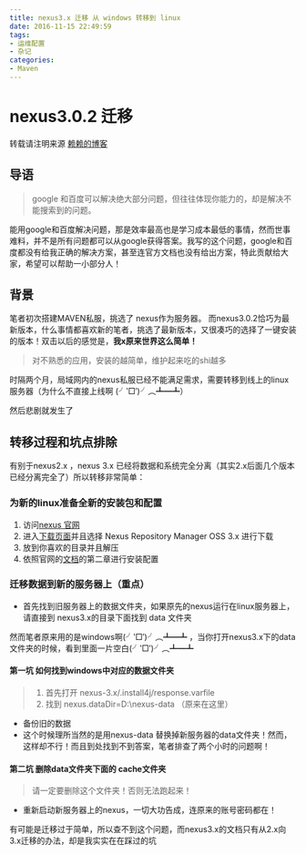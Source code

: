 ```yaml
---
title: nexus3.x 迁移 从 windows 转移到 linux
date: 2016-11-15 22:49:59
tags:
- 运维配置
- 杂记
categories:
- Maven
---
```


# nexus3.0.2 迁移 
转载请注明来源 [赖赖的博客](http://laiyijie.me/2016/11/15/nexus3.x%20%E8%BF%81%E7%A7%BB/)
## 导语
> google 和百度可以解决绝大部分问题，但往往体现你能力的，却是解决不能搜索到的问题。

能用google和百度解决问题，那是效率最高也是学习成本最低的事情，然而世事难料，并不是所有问题都可以从google获得答案。我写的这个问题，google和百度都没有给我正确的解决方案，甚至连官方文档也没有给出方案，特此贡献给大家，希望可以帮助一小部分人！


## 背景

笔者初次搭建MAVEN私服，挑选了 nexus作为服务器。 而nexus3.0.2恰巧为最新版本，什么事情都喜欢新的笔者，挑选了最新版本，又很凑巧的选择了一键安装的版本！双击以后的感觉是，**我x原来世界这么简单！**

> 对不熟悉的应用，安装的越简单，维护起来吃的shi越多

时隔两个月，局域网内的nexus私服已经不能满足需求，需要转移到线上的linux服务器（为什么不直接上线啊 (╯‵□′)╯︵┻━┻）

然后悲剧就发生了

## 转移过程和坑点排除

有别于nexus2.x ，nexus 3.x 已经将数据和系统完全分离（其实2.x后面几个版本已经分离完全了）所以转移非常简单：

### 为新的linux准备全新的安装包和配置

1. 访问[nexus 官网](http://www.sonatype.org/nexus/)
2. 进入[下载页面](https://www.sonatype.com/download-oss-sonatype)并且选择 Nexus Repository Manager OSS 3.x 进行下载
3. 放到你喜欢的目录并且解压
4. 依照官网的[文档](http://books.sonatype.com/nexus-book/3.0/reference/index.html)的第二章进行安装配置

### 迁移数据到新的服务器上（重点）

* 首先找到旧服务器上的数据文件夹，如果原先的nexus运行在linux服务器上，请直接到 nexus3.x的目录下面找到 data 文件夹
 
然而笔者原来用的是windows啊(╯‵□′)╯︵┻━┻ ，当你打开nexus3.x下的data文件夹的时候，看到里面一片空白(╯‵□′)╯︵┻━┻


#### 第一坑 如何找到windows中对应的数据文件夹

> 1. 首先打开 nexus-3.x/.install4j/response.varfile
> 2. 找到 nexus.dataDir=D\:\\nexus-data （原来在这里）

* 备份旧的数据
* 这个时候理所当然的是用nexus-data 替换掉新服务器的data文件夹！然而，这样却不行！而且到处找到不到答案，笔者排查了两个小时的问题啊！
#### 第二坑 删除data文件夹下面的 cache文件夹

> 请一定要删除这个文件夹！否则无法跑起来！

* 重新启动新服务器上的nexus，一切大功告成，连原来的账号密码都在！

有可能是迁移过于简单，所以查不到这个问题，而nexus3.x的文档只有从2.x向3.x迁移的办法，却是我实实在在踩过的坑